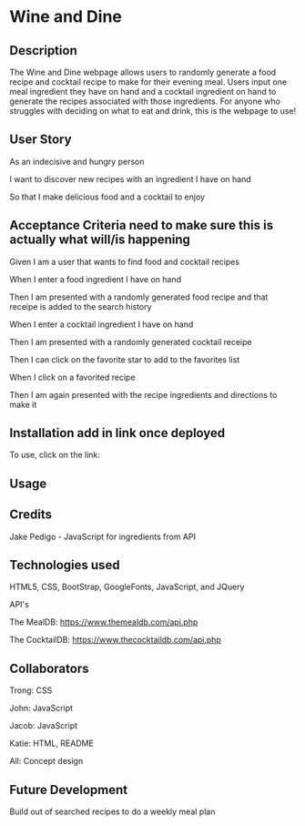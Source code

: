 # Wine and Dine

## Description

The Wine and Dine webpage allows users to randomly generate a food recipe and cocktail recipe to make for their evening meal.  Users input one meal ingredient they have on hand and a cocktail ingredient on hand to generate the recipes associated with those ingredients.  For anyone who struggles with deciding on what to eat and drink, this is the webpage to use!

## User Story

As an indecisive and hungry person

I want to discover new recipes with an ingredient I have on hand

So that I make delicious food and a cocktail to enjoy

## Acceptance Criteria **need to make sure this is actually what will/is happening**

Given I am a user that wants to find food and cocktail recipes

When I enter a food ingredient I have on hand

Then I am presented with a randomly generated food recipe and that receipe is added to the search history

When I enter a cocktail ingredient I have on hand

Then I am presented with a randomly generated cocktail receipe 

Then I can click on the favorite star to add to the favorites list

When I click on a favorited recipe

Then I am again presented with the recipe ingredients and directions to make it

## Installation **add in link once deployed**

To use, click on the link: 

## Usage

## Credits

Jake Pedigo - JavaScript for ingredients from API

## Technologies used

HTML5, CSS, BootStrap, GoogleFonts, JavaScript, and JQuery

API's

The MealDB: https://www.themealdb.com/api.php

The CocktailDB: https://www.thecocktaildb.com/api.php

## Collaborators

Trong: CSS

John: JavaScript

Jacob: JavaScript

Katie: HTML, README

All: Concept design

## Future Development

Build out of searched recipes to do a weekly meal plan







  
